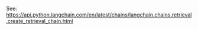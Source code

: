 See: https://api.python.langchain.com/en/latest/chains/langchain.chains.retrieval.create_retrieval_chain.html
